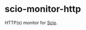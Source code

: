 scio-monitor-http
=================

HTTP(s) monitor for [Scio](https://github.com/MomsFriendlyDevCo/Scio).
